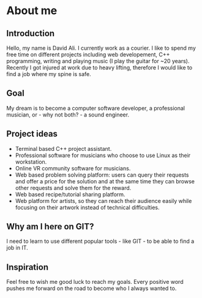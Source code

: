 # About me

## Introduction
Hello, my name is David Ali. I currently work as a courier. I like to spend my free time on different projects including web developement, C++ programming, writing and playing music (I play the guitar for ~20 years). Recently I got injured at work due to heavy lifting, therefore I would like to find a job where my spine is safe.

## Goal
My dream is to become a computer software developer, a professional musician, or - why not both? - a sound engineer.

## Project ideas
- Terminal based C++ project assistant.
- Professional software for musicians who choose to use Linux as their workstation.
- Online VR community software for musicians.
- Web based problem solving platform: users can query their requests and offer a price for the solution and at the same time they can browse other requests and solve them for the reward.
- Web based recipe/tutorial sharing platform.
- Web platform for artists, so they can reach their audience easily while focusing on their artwork instead of technical difficulties.

## Why am I here on GIT?
I need to learn to use different popular tools - like GIT - to be able to find a job in IT.

## Inspiration
Feel free to wish me good luck to reach my goals. Every positive word pushes me forward on the road to become who I always wanted to.
